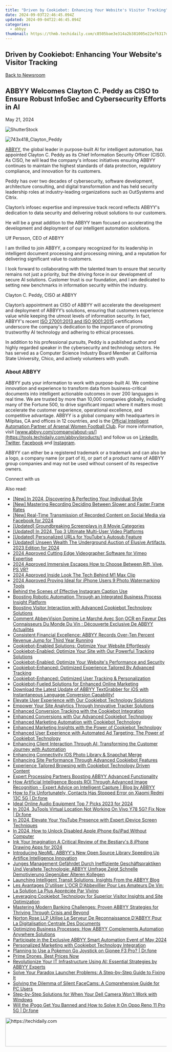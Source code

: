 ```yaml
---
title: "Driven by Cookiebot: Enhancing Your Website's Visitor Tracking"
date: 2024-09-03T22:46:45.094Z
updated: 2024-09-04T22:46:45.094Z
categories:
  - abbyy
thumbnail: https://thmb.techidaily.com/c8505bae3e314a2b381005e22ef6317da32419f0b4525c4f54b2150317447813.jpg
---
```


## Driven by Cookiebot: Enhancing Your Website's Visitor Tracking

[Back to Newsroom](https://tools.techidaily.com/abbyy/products/)

## ABBYY Welcomes Clayton C. Peddy as CISO to Ensure Robust InfoSec and Cybersecurity Efforts in AI

May 21, 2024

![ShutterStock](https://content.abbyy.com/-/media/project/abbyy/abbyy/branchtemplates/shutterstock_1272462163_1296-x-729.jpg?h=729&iar=0&w=1296)

![743x418_Clayton_Peddy](https://content.abbyy.com/-/media/project/abbyy/abbyy/company/management/headshots/cards-headshots/743x418_clayton_peddy.jpg?h=46%25&w=80%25)

[ABBYY](https://tools.techidaily.com/abbyy/products/), the global leader in purpose-built AI for intelligent automation, has appointed Clayton C. Peddy as its Chief Information Security Officer (CISO). As CISO, he will lead the company's infosec initiatives ensuring ABBYY continues to maintain the highest standards of data protection, regulatory compliance, and innovation for its customers. 

Peddy has over two decades of cybersecurity, software development, architecture consulting, and digital transformation and has held security leadership roles at industry-leading organizations such as OutSystems and Citrix. 

Clayton’s infosec expertise and impressive track record reflects ABBYY's dedication to data security and delivering robust solutions to our customers.

He will be a great addition to the ABBYY team focused on accelerating the development and deployment of our intelligent automation solutions.

Ulf Persson, CEO of ABBYY

I am thrilled to join ABBYY, a company recognized for its leadership in intelligent document processing and processing mining, and a reputation for delivering significant value to customers.

I look forward to collaborating with the talented team to ensure that security remains not just a priority, but the driving force in our development of secure AI solutions. Customer trust is our foundation, and I am dedicated to setting new benchmarks in information security within the industry.

Clayton C. Peddy, CISO at ABBYY

Clayton’s appointment as CISO of ABBYY will accelerate the development and deployment of ABBYY’s solutions, ensuring that customers experience value while keeping the utmost levels of information security. In fact, ABBYY's recent [ISO 27001:2013 and ISO 9001:2015](https://tools.techidaily.com/abbyy/products/) certifications underscore the company's dedication to the importance of promoting trustworthy AI technology and adhering to ethical processes. 

In addition to his professional pursuits, Peddy is a published author and highly regarded speaker in the cybersecurity and technology sectors. He has served as a Computer Science Industry Board Member at California State University, Chico, and actively volunteers with youth.

### About ABBYY

ABBYY puts your information to work with purpose-built AI. We combine innovation and experience to transform data from business-critical documents into intelligent actionable outcomes in over 200 languages in real time. We are trusted by more than 10,000 companies globally, including many of the Fortune 500, to drive significant impact where it matters most: accelerate the customer experience, operational excellence, and competitive advantage. ABBYY is a global company with headquarters in Milpitas, CA and offices in 12 countries, and is the [Official Intelligent Automation Partner of Arsenal Women Football Club](https://tools.techidaily.com/abbyy/products/). For more information, visit [www.abbyy.com/company/about-us/](https://tools.techidaily.com/abbyy/products/) and follow us on [LinkedIn](https://www.linkedin.com/company/abbyy), [Twitter](https://twitter.com/ABBYY%5FSoftware), [Facebook](https://www.facebook.com/ABBYYsoft) and [Instagram](https://www.instagram.com/abbyyglobal/).

ABBYY can either be a registered trademark or a trademark and can also be a logo, a company name (or part of it), or part of a product name of ABBYY group companies and may not be used without consent of its respective owners.

Connect with us

<ins class="adsbygoogle"
     style="display:block"
     data-ad-format="autorelaxed"
     data-ad-client="ca-pub-7571918770474297"
     data-ad-slot="1223367746"></ins>



<ins class="adsbygoogle"
     style="display:block"
     data-ad-client="ca-pub-7571918770474297"
     data-ad-slot="8358498916"
     data-ad-format="auto"
     data-full-width-responsive="true"></ins>

<span class="atpl-alsoreadstyle">Also read:</span>
<div><ul>
<li><a href="https://facebook-video-footage.techidaily.com/new-in-2024-discovering-and-perfecting-your-individual-style/"><u>[New] In 2024, Discovering & Perfecting Your Individual Style</u></a></li>
<li><a href="https://screen-sharing-recording.techidaily.com/new-mastering-recording-deciding-between-slower-and-faster-frame-rates/"><u>[New] Mastering Recording  Deciding Between Slower and Faster Frame Rates</u></a></li>
<li><a href="https://facebook-videos.techidaily.com/new-real-time-transmission-of-recorded-content-on-social-media-via-facebook-for-2024/"><u>[New] Real-Time Transmission of Recorded Content on Social Media via Facebook for 2024</u></a></li>
<li><a href="https://some-techniques.techidaily.com/updated-groundbreaking-screenplays-in-8-movie-categories/"><u>[Updated] Groundbreaking Screenplays in 8 Movie Categories</u></a></li>
<li><a href="https://screen-recording.techidaily.com/updated-in-2024-top-3-ultimate-multi-user-video-platforms/"><u>[Updated] In 2024, Top 3 Ultimate Multi-User Video Platforms</u></a></li>
<li><a href="https://facebook-record-videos.techidaily.com/updated-personalized-urls-for-youtubes-autosub-feature/"><u>[Updated] Personalized URLs for YouTube's Autosub Feature</u></a></li>
<li><a href="https://facebook-videos.techidaily.com/updated-unseen-wealth-the-underground-auction-of-elusive-artifacts-2023-edition-for-2024/"><u>[Updated] Unseen Wealth  The Underground Auction of Elusive Artifacts, 2023 Edition for 2024</u></a></li>
<li><a href="https://vimeo-videos.techidaily.com/2024-approved-cutting-edge-videographer-software-for-vimeo-expertise/"><u>2024 Approved  Cutting Edge Videographer Software for Vimeo Expertise</u></a></li>
<li><a href="https://some-techniques.techidaily.com/2024-approved-immersive-escapes-how-to-choose-between-rift-vive-ps-vr/"><u>2024 Approved  Immersive Escapes  How to Choose Between Rift, Vive, PS VR?</u></a></li>
<li><a href="https://extra-support.techidaily.com/2024-approved-inside-look-the-tech-behind-m1-max-clip/"><u>2024 Approved  Inside Look  The Tech Behind M1 Max Clip</u></a></li>
<li><a href="https://extra-approaches.techidaily.com/2024-approved-proving-ideal-for-iphone-users-9-photo-watermarking-tools/"><u>2024 Approved  Proving Ideal for iPhone Users  9 Photo Watermarking Tools</u></a></li>
<li><a href="https://instagram-video-files.techidaily.com/behind-the-scenes-of-effective-instagram-caption-use/"><u>Behind the Scenes of Effective Instagram Caption Use</u></a></li>
<li><a href="https://solve-info.techidaily.com/boosting-robotic-automation-through-an-integrated-business-process-insight-platform/"><u>Boosting Robotic Automation Through an Integrated Business Process Insight Platform</u></a></li>
<li><a href="https://solve-info.techidaily.com/boosting-visitor-interaction-with-advanced-cookiebot-technology-solutions/"><u>Boosting Visitor Interaction with Advanced Cookiebot Technology Solutions</u></a></li>
<li><a href="https://solve-info.techidaily.com/comment-abbeyvision-domine-le-marche-avec-son-ocr-en-faveur-des-connaisseurs-du-monde-du-vin-decouverte-exclusive-de-abbyy-actualites/"><u>Comment AbbeyVision Domine Le Marché Avec Son OCR en Faveur Des Connaisseurs Du Monde Du Vin : Découverte Exclusive De ABBYY Actualités</u></a></li>
<li><a href="https://solve-info.techidaily.com/consistent-financial-excellence-abbyy-records-over-ten-percent-revenue-jump-for-third-year-running/"><u>Consistent Financial Excellence: ABBYY Records Over-Ten Percent Revenue Jump for Third Year Running</u></a></li>
<li><a href="https://solve-info.techidaily.com/cookiebot-enabled-solutions-optimize-your-website-effortlessly/"><u>Cookiebot-Enabled Solutions: Optimize Your Website Effortlessly</u></a></li>
<li><a href="https://solve-info.techidaily.com/cookiebot-enabled-optimize-your-site-with-our-powerful-tracking-solutions/"><u>Cookiebot-Enabled: Optimize Your Site with Our Powerful Tracking Solutions</u></a></li>
<li><a href="https://solve-info.techidaily.com/cookiebot-enabled-optimize-your-websites-performance-and-security/"><u>Cookiebot-Enabled: Optimize Your Website's Performance and Security</u></a></li>
<li><a href="https://solve-info.techidaily.com/cookiebot-enhanced-optimized-experience-tailored-by-advanced-tracking/"><u>Cookiebot-Enhanced: Optimized Experience Tailored By Advanced Tracking</u></a></li>
<li><a href="https://solve-info.techidaily.com/cookiebot-enhanced-optimized-user-tracking-and-personalization/"><u>Cookiebot-Enhanced: Optimized User Tracking & Personalization</u></a></li>
<li><a href="https://solve-info.techidaily.com/cookiebot-fueled-solutions-for-enhanced-online-marketing/"><u>Cookiebot-Fueled Solutions for Enhanced Online Marketing</u></a></li>
<li><a href="https://solve-info.techidaily.com/download-the-latest-update-of-abbyy-textgrabber-for-ios-with-instantaneous-language-conversion-capability/"><u>Download the Latest Update of ABBYY TextGrabber for iOS with Instantaneous Language Conversion Capability!</u></a></li>
<li><a href="https://solve-info.techidaily.com/elevate-user-experience-with-our-cookiebot-technology-solutions/"><u>Elevate User Experience with Our Cookiebot Technology Solutions</u></a></li>
<li><a href="https://solve-info.techidaily.com/empower-your-site-analytics-through-innovative-tracker-solutions/"><u>Empower Your Site Analytics Through Innovative Tracker Solutions</u></a></li>
<li><a href="https://solve-info.techidaily.com/enhanced-conversion-tracking-with-the-cookiebot-integration/"><u>Enhanced Conversion Tracking with the Cookiebot Integration</u></a></li>
<li><a href="https://solve-info.techidaily.com/enhanced-conversions-with-our-advanced-cookiebot-technology/"><u>Enhanced Conversions with Our Advanced Cookiebot Technology</u></a></li>
<li><a href="https://solve-info.techidaily.com/enhanced-marketing-automation-with-cookiebot-technology/"><u>Enhanced Marketing Automation with Cookiebot Technology</u></a></li>
<li><a href="https://solve-info.techidaily.com/enhanced-marketing-insights-with-the-power-of-cookiebot-technology/"><u>Enhanced Marketing Insights with the Power of Cookiebot Technology</u></a></li>
<li><a href="https://solve-info.techidaily.com/enhanced-user-experience-with-automated-ad-targeting-the-power-of-cookiebot-technology/"><u>Enhanced User Experience with Automated Ad Targeting: The Power of Cookiebot Technology</u></a></li>
<li><a href="https://solve-info.techidaily.com/enhancing-client-interaction-through-ai-transforming-the-customer-journey-with-automation/"><u>Enhancing Client Interaction Through AI: Transforming the Customer Journey with Automation</u></a></li>
<li><a href="https://tiktok-video-recordings.techidaily.com/enhancing-connectivity-ios-photo-library-and-snapchat-merge/"><u>Enhancing Connectivity  IOS Photo Library & Snapchat Merge</u></a></li>
<li><a href="https://solve-info.techidaily.com/enhancing-site-performance-through-advanced-cookiebot-features/"><u>Enhancing Site Performance Through Advanced Cookiebot Features</u></a></li>
<li><a href="https://solve-info.techidaily.com/experience-tailored-browsing-with-cookiebot-technology-driven-content/"><u>Experience Tailored Browsing with Cookiebot Technology Driven Content</u></a></li>
<li><a href="https://solve-info.techidaily.com/expert-processing-partners-boosting-abbyy-advanced-functionality/"><u>Expert Processing Partners Boosting ABBYY Advanced Functionality</u></a></li>
<li><a href="https://solve-info.techidaily.com/how-artificial-intelligence-boosts-roi-through-advanced-image-recognition-expert-advice-on-intelligent-capture-blog-by-abbyy/"><u>How Artificial Intelligence Boosts ROI Through Advanced Image Recognition - Expert Advice on Intelligent Capture | Blog by ABBYY</u></a></li>
<li><a href="https://fix-guide.techidaily.com/how-to-fix-unfortunately-contacts-has-stopped-error-on-xiaomi-redmi-13c-5g-drfone-by-drfone-fix-android-problems-fix-android-problems/"><u>How to Fix Unfortunately, Contacts Has Stopped Error on Xiaomi Redmi 13C 5G | Dr.fone</u></a></li>
<li><a href="https://screen-activity-recording.techidaily.com/ideal-online-audio-equipment-top-7-picks-2023-for-2024/"><u>Ideal Online Audio Equipment  Top 7 Picks 2023 for 2024</u></a></li>
<li><a href="https://change-location.techidaily.com/in-2024-3utools-virtual-location-not-working-on-vivo-y78-5g-fix-now-drfone-by-drfone-virtual-android/"><u>In 2024, 3uTools Virtual Location Not Working On Vivo Y78 5G? Fix Now | Dr.fone</u></a></li>
<li><a href="https://youtube-clips.techidaily.com/in-2024-elevate-your-youtube-presence-with-expert-idevice-screen-techniques/"><u>In 2024, Elevate Your YouTube Presence with Expert iDevice Screen Techniques</u></a></li>
<li><a href="https://ios-unlock.techidaily.com/in-2024-how-to-unlock-disabled-apple-iphone-6sipad-without-computer-by-drfone-ios/"><u>In 2024, How to Unlock Disabled Apple iPhone 6s/iPad Without Computer</u></a></li>
<li><a href="https://some-knowledge.techidaily.com/ink-your-imagination-a-critical-review-of-the-bestiarys-8-iphone-drawing-apps-for-2024/"><u>Ink Your Imagination  A Critical Review of the Bestiary's 8 iPhone Drawing Apps for 2024</u></a></li>
<li><a href="https://solve-info.techidaily.com/introducing-neoml-abbyys-new-open-source-library-speeding-up-artifice-intelligence-innovation/"><u>Introducing NeoML: ABBYY's New Open Source Library Speeding Up Artifice Intelligence Innovation</u></a></li>
<li><a href="https://solve-info.techidaily.com/junges-management-gefahrdet-durch-ineffiziente-geschaftspraktiken-und-veraltete-technologie-abbyy-umfrage-zeigt-schnelle-demotivierung-gegenuber-alteren-kol9/"><u>Junges Management Gefährdet Durch Ineffiziente Geschäftspraktiken Und Veraltete Technologie: ABBYY Umfrage Zeigt Schnelle Demotivierung Gegenüber Älteren Kollegen</u></a></li>
<li><a href="https://solve-info.techidaily.com/launching-intelligent-transit-solutions-insights-from-the-abbyy-blog/"><u>Launching Intelligent Transit Solutions: Insights From the ABBYY Blog</u></a></li>
<li><a href="https://solve-info.techidaily.com/les-avantages-dutiliser-locr-dabbevillier-pour-les-amateurs-de-vin-la-solution-la-plus-appreciee-par-vivino/"><u>Les Avantages D'utiliser L'OCR D'Abbevillier Pour Les Amateurs De Vin: La Solution La Plus Appréciée Par Vivino</u></a></li>
<li><a href="https://solve-info.techidaily.com/leveraging-cookiebot-technology-for-superior-visitor-insights-and-site-optimization/"><u>Leveraging Cookiebot Technology for Superior Visitor Insights and Site Optimization</u></a></li>
<li><a href="https://solve-info.techidaily.com/mastering-modern-banking-challenges-proven-abbyy-strategies-for-thriving-through-crisis-and-beyond/"><u>Mastering Modern Banking Challenges: Proven ABBYY Strategies for Thriving Through Crisis and Beyond</u></a></li>
<li><a href="https://solve-info.techidaily.com/norton-rose-llp-utilise-le-serveur-de-reconnaissance-dabbyy-pour-la-digitalisation-centrale-des-documents/"><u>Norton Rose LLP Utilise Le Serveur De Reconnaissance D'ABBYY Pour La Digitalisation Centrale Des Documents</u></a></li>
<li><a href="https://solve-info.techidaily.com/optimizing-business-processes-how-abbyy-complements-automation-anywhere-solutions/"><u>Optimizing Business Processes: How ABBYY Complements Automation Anywhere Solutions</u></a></li>
<li><a href="https://solve-info.techidaily.com/participate-in-the-exclusive-abbyy-smart-automation-event-of-may-2024/"><u>Participate in the Exclusive ABBYY Smart Automation Event of May 2024</u></a></li>
<li><a href="https://solve-info.techidaily.com/personalized-marketing-with-cookiebot-technology-integration/"><u>Personalized Marketing with Cookiebot Technology Integration</u></a></li>
<li><a href="https://android-pokemon-go.techidaily.com/planning-to-use-a-pokemon-go-joystick-on-gionee-f3-pro-drfone-by-drfone-virtual-android/"><u>Planning to Use a Pokemon Go Joystick on Gionee F3 Pro? | Dr.fone</u></a></li>
<li><a href="https://extra-information.techidaily.com/prime-drones-best-prices-now/"><u>Prime Drones, Best Prices Now</u></a></li>
<li><a href="https://solve-info.techidaily.com/revolutionize-your-it-infrastructure-using-ai-essential-strategies-by-abbyy-experts/"><u>Revolutionize Your IT Infrastructure Using AI: Essential Strategies by ABBYY Experts</u></a></li>
<li><a href="https://win-able.techidaily.com/solve-your-paradox-launcher-problems-a-step-by-step-guide-to-fixing-it/"><u>Solve Your Paradox Launcher Problems: A Step-by-Step Guide to Fixing It</u></a></li>
<li><a href="https://sound-issues.techidaily.com/solving-the-dilemma-of-silent-facecams-a-comprehensive-guide-for-pc-users/"><u>Solving the Dilemma of Silent FaceCams: A Comprehensive Guide for PC Users</u></a></li>
<li><a href="https://win-howtos.techidaily.com/step-by-step-solutions-for-when-your-dell-camera-wont-work-with-windows/"><u>Step-by-Step Solutions for When Your Dell Camera Won't Work with Windows</u></a></li>
<li><a href="https://fake-location.techidaily.com/will-the-ipogo-get-you-banned-and-how-to-solve-it-on-oppo-reno-11-pro-5g-drfone-by-drfone-virtual-android/"><u>Will the iPogo Get You Banned and How to Solve It On Oppo Reno 11 Pro 5G | Dr.fone</u></a></li>
</ul></div>

<!-- affiliate ads begin -->
<a href="https://appsumo.8odi.net/c/5597632/2111968/7443" target="_top" id="2111968">
  <img src="//a.impactradius-go.com/display-ad/7443-2111968" border="0" alt="https://techidaily.com" width="728" height="90"/>
</a>
<img height="0" width="0" src="https://appsumo.8odi.net/i/5597632/2111968/7443" style="position:absolute;visibility:hidden;" border="0" />
<!-- affiliate ads end -->